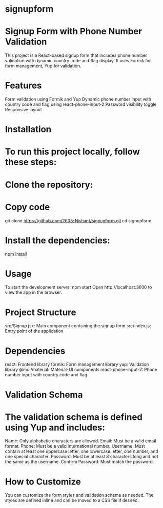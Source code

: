 # signupform
# Signup Form with Phone Number Validation
 This project is a React-based signup form that includes phone number validation with dynamic country code and flag display. It uses Formik for form management, Yup for validation.
# Features
Form validation using Formik and Yup
Dynamic phone number input with country code and flag using react-phone-input-2
Password visibility toggle
Responsive layout

# Installation

# To run this project locally, follow these steps:

# Clone the repository:
# Copy code
git clone https://github.com/2605-Nishant/signupform.git
cd signupform
# Install the dependencies:
npm install
# Usage
To start the development server:
npm start
Open http://localhost:3000 to view the app in the browser.

# Project Structure
src/Signup.jsx: Main component containing the signup form
src/index.js: Entry point of the application
# Dependencies
react: Frontend library
formik: Form management library
yup: Validation library
@mui/material: Material-UI components
react-phone-input-2: Phone number input with country code and flag
# Validation Schema
# The validation schema is defined using Yup and includes:
Name: Only alphabetic characters are allowed.
Email: Must be a valid email format.
Phone: Must be a valid international number.
Username: Must contain at least one uppercase letter, one lowercase letter, one number, and one special character.
Password: Must be at least 8 characters long and not the same as the username.
Confirm Password: Must match the password.

# How to Customize
You can customize the form styles and validation schema as needed. The styles are defined inline and can be moved to a CSS file if desired.

